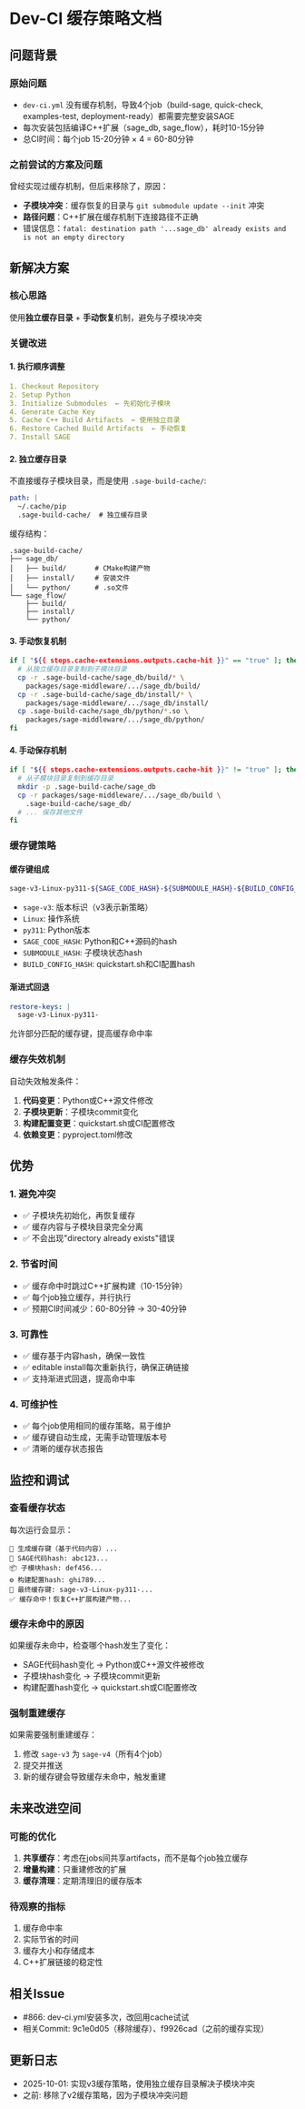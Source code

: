 # Dev-CI 缓存策略文档

## 问题背景

### 原始问题
- `dev-ci.yml` 没有缓存机制，导致4个job（build-sage, quick-check, examples-test, deployment-ready）都需要完整安装SAGE
- 每次安装包括编译C++扩展（sage_db, sage_flow），耗时10-15分钟
- 总CI时间：每个job 15-20分钟 × 4 = 60-80分钟

### 之前尝试的方案及问题
曾经实现过缓存机制，但后来移除了，原因：
- **子模块冲突**：缓存恢复的目录与 `git submodule update --init` 冲突
- **路径问题**：C++扩展在缓存机制下连接路径不正确
- 错误信息：`fatal: destination path '...sage_db' already exists and is not an empty directory`

## 新解决方案

### 核心思路
使用**独立缓存目录** + **手动恢复**机制，避免与子模块冲突

### 关键改进

#### 1. 执行顺序调整
```yaml
1. Checkout Repository
2. Setup Python
3. Initialize Submodules  ← 先初始化子模块
4. Generate Cache Key
5. Cache C++ Build Artifacts  ← 使用独立目录
6. Restore Cached Build Artifacts  ← 手动恢复
7. Install SAGE
```

#### 2. 独立缓存目录
不直接缓存子模块目录，而是使用 `.sage-build-cache/`:
```yaml
path: |
  ~/.cache/pip
  .sage-build-cache/  # 独立缓存目录
```

缓存结构：
```
.sage-build-cache/
├── sage_db/
│   ├── build/       # CMake构建产物
│   ├── install/     # 安装文件
│   └── python/      # .so文件
└── sage_flow/
    ├── build/
    ├── install/
    └── python/
```

#### 3. 手动恢复机制
```bash
if [ "${{ steps.cache-extensions.outputs.cache-hit }}" == "true" ]; then
  # 从独立缓存目录复制到子模块目录
  cp -r .sage-build-cache/sage_db/build/* \
    packages/sage-middleware/.../sage_db/build/
  cp -r .sage-build-cache/sage_db/install/* \
    packages/sage-middleware/.../sage_db/install/
  cp .sage-build-cache/sage_db/python/*.so \
    packages/sage-middleware/.../sage_db/python/
fi
```

#### 4. 手动保存机制
```bash
if [ "${{ steps.cache-extensions.outputs.cache-hit }}" != "true" ]; then
  # 从子模块目录复制到缓存目录
  mkdir -p .sage-build-cache/sage_db
  cp -r packages/sage-middleware/.../sage_db/build \
    .sage-build-cache/sage_db/
  # ... 保存其他文件
fi
```

### 缓存键策略

#### 缓存键组成
```bash
sage-v3-Linux-py311-${SAGE_CODE_HASH}-${SUBMODULE_HASH}-${BUILD_CONFIG_HASH}
```

- `sage-v3`: 版本标识（v3表示新策略）
- `Linux`: 操作系统
- `py311`: Python版本
- `SAGE_CODE_HASH`: Python和C++源码的hash
- `SUBMODULE_HASH`: 子模块状态hash
- `BUILD_CONFIG_HASH`: quickstart.sh和CI配置hash

#### 渐进式回退
```yaml
restore-keys: |
  sage-v3-Linux-py311-
```
允许部分匹配的缓存键，提高缓存命中率

### 缓存失效机制

自动失效触发条件：
1. **代码变更**：Python或C++源文件修改
2. **子模块更新**：子模块commit变化
3. **构建配置变更**：quickstart.sh或CI配置修改
4. **依赖变更**：pyproject.toml修改

## 优势

### 1. 避免冲突
- ✅ 子模块先初始化，再恢复缓存
- ✅ 缓存内容与子模块目录完全分离
- ✅ 不会出现"directory already exists"错误

### 2. 节省时间
- ✅ 缓存命中时跳过C++扩展构建（10-15分钟）
- ✅ 每个job独立缓存，并行执行
- ✅ 预期CI时间减少：60-80分钟 → 30-40分钟

### 3. 可靠性
- ✅ 缓存基于内容hash，确保一致性
- ✅ editable install每次重新执行，确保正确链接
- ✅ 支持渐进式回退，提高命中率

### 4. 可维护性
- ✅ 每个job使用相同的缓存策略，易于维护
- ✅ 缓存键自动生成，无需手动管理版本号
- ✅ 清晰的缓存状态报告

## 监控和调试

### 查看缓存状态
每次运行会显示：
```
🔑 生成缓存键（基于代码内容）...
📄 SAGE代码hash: abc123...
📦 子模块hash: def456...
⚙️ 构建配置hash: ghi789...
🔑 最终缓存键: sage-v3-Linux-py311-...
✅ 缓存命中！恢复C++扩展构建产物...
```

### 缓存未命中的原因
如果缓存未命中，检查哪个hash发生了变化：
- SAGE代码hash变化 → Python或C++源文件被修改
- 子模块hash变化 → 子模块commit更新
- 构建配置hash变化 → quickstart.sh或CI配置修改

### 强制重建缓存
如果需要强制重建缓存：
1. 修改 `sage-v3` 为 `sage-v4`（所有4个job）
2. 提交并推送
3. 新的缓存键会导致缓存未命中，触发重建

## 未来改进空间

### 可能的优化
1. **共享缓存**：考虑在jobs间共享artifacts，而不是每个job独立缓存
2. **增量构建**：只重建修改的扩展
3. **缓存清理**：定期清理旧的缓存版本

### 待观察的指标
1. 缓存命中率
2. 实际节省的时间
3. 缓存大小和存储成本
4. C++扩展链接的稳定性

## 相关Issue

- #866: dev-ci.yml安装多次，改回用cache试试
- 相关Commit: 9c1e0d05（移除缓存）、f9926cad（之前的缓存实现）

## 更新日志

- 2025-10-01: 实现v3缓存策略，使用独立缓存目录解决子模块冲突
- 之前: 移除了v2缓存策略，因为子模块冲突问题
